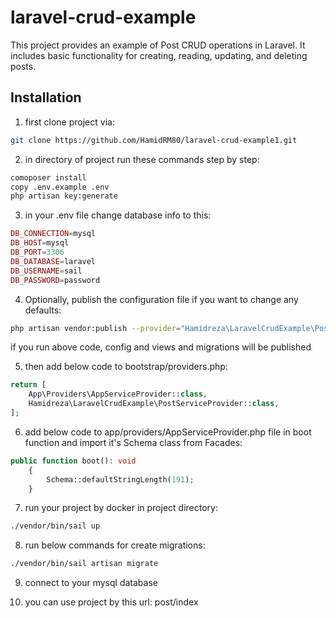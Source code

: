 # laravel-crud-example

This project provides an example of Post CRUD operations in Laravel. It includes basic functionality for creating, reading, updating, and deleting posts.

## Installation

1. first clone project via:

```bash
git clone https://github.com/HamidRM80/laravel-crud-example1.git
```
2. in directory of project run these commands step by step:

```bash
comoposer install
copy .env.example .env
php artisan key:generate
```
3. in your .env file change database info to this:
```php
DB_CONNECTION=mysql
DB_HOST=mysql
DB_PORT=3306
DB_DATABASE=laravel
DB_USERNAME=sail
DB_PASSWORD=password
```
4. Optionally, publish the configuration file if you want to change any defaults:
```bash
php artisan vendor:publish --provider="Hamidreza\LaravelCrudExample\PostServiceProvider"
```
if you run above code, config and views and migrations will be published

5. then add below code to bootstrap/providers.php:
```php
return [
    App\Providers\AppServiceProvider::class,
    Hamidreza\LaravelCrudExample\PostServiceProvider::class,
];
```

6. add below code to app/providers/AppServiceProvider.php file in boot function and import it's Schema class from Facades:
```php
public function boot(): void
    {
        Schema::defaultStringLength(191);
    }
```
7. run your project by docker in project directory:
```bash
./vendor/bin/sail up
```

8. run below commands for create migrations:
```bash
./vendor/bin/sail artisan migrate
```

9. connect to your mysql database

10. you can use project by this url: post/index
